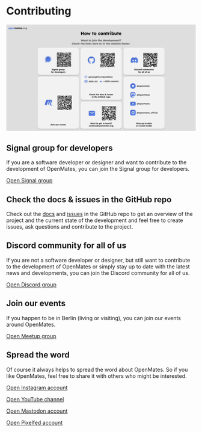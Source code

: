 # Contributing

![How to contribute header image](/docs/slides/openmates_pitch_slides/contribute.jpg)


## Signal group for developers

If you are a software developer or designer and want to contribute to the development of OpenMates, you can join the Signal group for developers.

[Open Signal group](https://signal.group/#CjQKIOlYZ63Rz7sibDjQ680wO1a0NcKxtfL0in2BA6Yvbr82EhDNd6GJYtaPfHn4BFcsETQq)

## Check the docs & issues in the GitHub repo

Check out the [docs](/docs/architecture/README.md) and [issues](https://github.com/glowingkitty/OpenMates/issues) in the GitHub repo to get an overview of the project and the current state of the development and feel free to create issues, ask questions and contribute to the project.

## Discord community for all of us

If you are not a software developer or designer, but still want to contribute to the development of OpenMates or simply stay up to date with the latest news and developments, you can join the Discord community for all of us.

[Open Discord group](https://discord.gg/bHtkxZB5cc)

## Join our events

If you happen to be in Berlin (living or visiting), you can join our events around OpenMates.

[Open Meetup group](https://www.meetup.com/openmates-meetup-group/)

## Spread the word

Of course it always helps to spread the word about OpenMates. So if you like OpenMates, feel free to share it with others who might be interested.

[Open Instagram account](https://instagram.com/openmates_official)

[Open YouTube channel](https://www.youtube.com/@openmates)

[Open Mastodon account](https://mastodon.social/@OpenMates)

[Open Pixelfed account](https://pixelfed.social/@openmates)